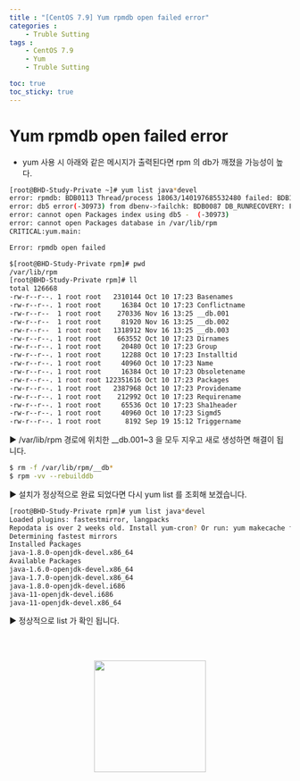 ```yaml
---
title : "[CentOS 7.9] Yum rpmdb open failed error"
categories : 
    - Truble Sutting
tags :
    - CentOS 7.9
    - Yum
    - Truble Sutting

toc: true
toc_sticky: true
---
```


# Yum rpmdb open failed error
- yum 사용 시 아래와 같은 메시지가 출력된다면 rpm 의 db가 깨졌을 가능성이 높다.
```bash
[root@BHD-Study-Private ~]# yum list java*devel
error: rpmdb: BDB0113 Thread/process 18063/140197685532480 failed: BDB1507 Thread died in Berkeley DB library
error: db5 error(-30973) from dbenv->failchk: BDB0087 DB_RUNRECOVERY: Fatal error, run database recovery
error: cannot open Packages index using db5 -  (-30973)
error: cannot open Packages database in /var/lib/rpm
CRITICAL:yum.main:

Error: rpmdb open failed
```
```bash
$[root@BHD-Study-Private rpm]# pwd
/var/lib/rpm
[root@BHD-Study-Private rpm]# ll
total 126668
-rw-r--r--. 1 root root   2310144 Oct 10 17:23 Basenames
-rw-r--r--. 1 root root     16384 Oct 10 17:23 Conflictname
-rw-r--r--  1 root root    270336 Nov 16 13:25 __db.001
-rw-r--r--  1 root root     81920 Nov 16 13:25 __db.002
-rw-r--r--  1 root root   1318912 Nov 16 13:25 __db.003
-rw-r--r--. 1 root root    663552 Oct 10 17:23 Dirnames
-rw-r--r--. 1 root root     20480 Oct 10 17:23 Group
-rw-r--r--. 1 root root     12288 Oct 10 17:23 Installtid
-rw-r--r--. 1 root root     40960 Oct 10 17:23 Name
-rw-r--r--. 1 root root     16384 Oct 10 17:23 Obsoletename
-rw-r--r--. 1 root root 122351616 Oct 10 17:23 Packages
-rw-r--r--. 1 root root   2387968 Oct 10 17:23 Providename
-rw-r--r--. 1 root root    212992 Oct 10 17:23 Requirename
-rw-r--r--. 1 root root     65536 Oct 10 17:23 Sha1header
-rw-r--r--. 1 root root     40960 Oct 10 17:23 Sigmd5
-rw-r--r--. 1 root root      8192 Sep 19 15:12 Triggername
```
▶ /var/lib/rpm 경로에 위치한 __db.001~3 을 모두 지우고 새로 생성하면 해결이 됩니다.

```bash
$ rm -f /var/lib/rpm/__db*
$ rpm -vv --rebuilddb
```

▶ 설치가 정상적으로 완료 되었다면 다시 yum list 를 조회해 보겠습니다.

```bash
[root@BHD-Study-Private rpm]# yum list java*devel
Loaded plugins: fastestmirror, langpacks
Repodata is over 2 weeks old. Install yum-cron? Or run: yum makecache fast
Determining fastest mirrors
Installed Packages
java-1.8.0-openjdk-devel.x86_64                                            1:1.8.0.382.b05-1.el7_9                                               @updates
Available Packages
java-1.6.0-openjdk-devel.x86_64                                            1:1.6.0.41-1.13.13.1.el7_3                                            base    
java-1.7.0-openjdk-devel.x86_64                                            1:1.7.0.261-2.6.22.2.el7_8                                            base    
java-1.8.0-openjdk-devel.i686                                              1:1.8.0.382.b05-1.el7_9                                               updates 
java-11-openjdk-devel.i686                                                 1:11.0.20.0.8-1.el7_9                                                 updates 
java-11-openjdk-devel.x86_64                                               1:11.0.20.0.8-1.el7_9                                                 updates 
```

▶ 정상적으로 list 가 확인 됩니다.

<br><br>
<div style="text-align:center;">
<img src="https://github.com/hyundo0630/hyundo0630.github.io/blob/main/images/%EA%B0%90%EC%82%AC%ED%95%A9%EB%8B%88%EB%8B%A4.gif?raw=true" width="200" height="200">
</div>